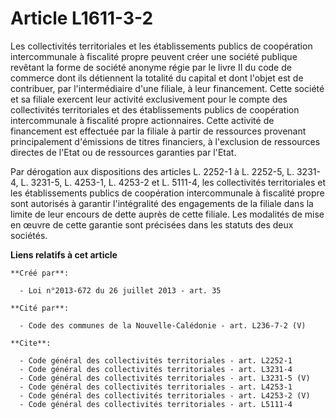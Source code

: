 # Article L1611-3-2

Les collectivités territoriales et les établissements publics de coopération intercommunale à fiscalité propre peuvent créer
une société publique revêtant la forme de société anonyme régie par le livre II du code de commerce dont ils détiennent la
totalité du capital et dont l'objet est de contribuer, par l'intermédiaire d'une filiale, à leur financement. Cette société
et sa filiale exercent leur activité exclusivement pour le compte des collectivités territoriales et des établissements
publics de coopération intercommunale à fiscalité propre actionnaires. Cette activité de financement est effectuée par la
filiale à partir de ressources provenant principalement d'émissions de titres financiers, à l'exclusion de ressources
directes de l'Etat ou de ressources garanties par l'Etat. 

Par dérogation aux dispositions des articles L. 2252-1 à L. 2252-5, 
L. 3231-4, L. 3231-5, 
L. 4253-1, L. 4253-2 et L. 5111-4, les collectivités territoriales et les établissements publics de coopération
intercommunale à fiscalité propre sont autorisés à garantir l'intégralité des engagements de la filiale dans la limite de
leur encours de dette auprès de cette filiale. Les modalités de mise en œuvre de cette garantie sont précisées dans les
statuts des deux sociétés.

**Liens relatifs à cet article**

	**Créé par**:

	  - Loi n°2013-672 du 26 juillet 2013 - art. 35

	**Cité par**:

	  - Code des communes de la Nouvelle-Calédonie - art. L236-7-2 (V)

	**Cite**:

	  - Code général des collectivités territoriales - art. L2252-1
	  - Code général des collectivités territoriales - art. L3231-4
	  - Code général des collectivités territoriales - art. L3231-5 (V)
	  - Code général des collectivités territoriales - art. L4253-1
	  - Code général des collectivités territoriales - art. L4253-2 (V)
	  - Code général des collectivités territoriales - art. L5111-4
